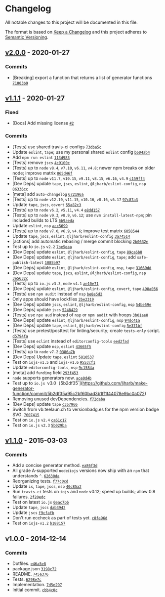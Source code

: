 # Changelog

All notable changes to this project will be documented in this file.

The format is based on [Keep a Changelog](https://keepachangelog.com/en/1.0.0/)
and this project adheres to [Semantic Versioning](https://semver.org/spec/v2.0.0.html).

## [v2.0.0](https://github.com/ljharb/make-generator-function/compare/v1.1.1...v2.0.0) - 2020-01-27

### Commits

- [Breaking] export a function that returns a list of generator functions [`71003b9`](https://github.com/ljharb/make-generator-function/commit/71003b93cd6c58db7e88529b577f6c207386ef60)

## [v1.1.1](https://github.com/ljharb/make-generator-function/compare/v1.1.0...v1.1.1) - 2020-01-27

### Fixed

- [Docs] Add missing license [`#2`](https://github.com/ljharb/make-generator-function/issues/2)

### Commits

- [Tests] use shared travis-ci configs [`73dba5c`](https://github.com/ljharb/make-generator-function/commit/73dba5ca0ecc61b04aedf4143a5bf00d779053a8)
- Update `eslint`, `tape`; use my personal shared `eslint` config [`b604ab4`](https://github.com/ljharb/make-generator-function/commit/b604ab4f282726d6b0b499d5254d8219fd8ada05)
- Add `npm run eslint` [`113d983`](https://github.com/ljharb/make-generator-function/commit/113d983d0be9f50f63639c9ff90d513d4144749a)
- [Tests] remove `jscs` [`4c9100c`](https://github.com/ljharb/make-generator-function/commit/4c9100c5a3891f2d6928ed8978142fc672213100)
- [Tests] up to `node` `v8.4`, `v7.10`, `v6.11`, `v4.8`; newer npm breaks on older node; improve matrix [`865d46f`](https://github.com/ljharb/make-generator-function/commit/865d46f234f8f69dec206f7650dfff1eec038d0e)
- [Tests] up to `node` `v11.7`, `v10.15`, `v9.11`, `v8.15`, `v6.16`, `v4.9` [`c159ff4`](https://github.com/ljharb/make-generator-function/commit/c159ff4db6d10e52718cbadec1133e4823c8a61c)
- [Dev Deps] update `tape`, `jscs`, `eslint`, `@ljharb/eslint-config`, `nsp` [`06336cc`](https://github.com/ljharb/make-generator-function/commit/06336ccd298d959c7e7f7ed9794aa25f9fdebcbb)
- [meta] add `auto-changelog` [`672196a`](https://github.com/ljharb/make-generator-function/commit/672196a9309a7db1830a70921567798fe5e5b371)
- [Tests] up to `node` `v12.10`, `v11.15`, `v10.16`, `v8.16`, `v6.17` [`97c87a3`](https://github.com/ljharb/make-generator-function/commit/97c87a37509f67a90bb01b7e7216fb8b36a2d0f5)
- Update `tape`, `jscs`, `covert` [`55a82c3`](https://github.com/ljharb/make-generator-function/commit/55a82c3050f036bed5269b88f85f3e9db25c0fd2)
- [Tests] up to `node` `v6.2`, `v5.11`, `v4.4` [`e8dd157`](https://github.com/ljharb/make-generator-function/commit/e8dd157e88bd4d003bfa2348497049ef59911d13)
- [Tests] up to `node` `v9.3`, `v8.9`, `v6.12`; use `nvm install-latest-npm`; pin included builds to LTS [`6b9aeda`](https://github.com/ljharb/make-generator-function/commit/6b9aeda6bdeaff473ddd48b1fc8fcb6e132054b4)
- Update `eslint`, `nsp` [`acc5699`](https://github.com/ljharb/make-generator-function/commit/acc5699477ca483b6d0d6f4694b4d5f020d2e709)
- [Tests] up to `node` `v7.0`, `v6.9`, `v4.6`; improve test matrix [`6050544`](https://github.com/ljharb/make-generator-function/commit/6050544a17e69704f36f8853f3bcc21a754c02dc)
- Update `tape`, `jscs`, `eslint`, `@ljharb/eslint-config` [`3a74514`](https://github.com/ljharb/make-generator-function/commit/3a7451468dae605b3987dc9ec3cc6c204f9771dd)
- [actions] add automatic rebasing / merge commit blocking [`2b0632e`](https://github.com/ljharb/make-generator-function/commit/2b0632e7195630256add3a2f5ba747262e553aac)
- Test up to `io.js` `v2.2` [`7be5eaa`](https://github.com/ljharb/make-generator-function/commit/7be5eaa68e6a5a4151ab5eb7b6a1cd6857e28a69)
- [Dev Deps] update `eslint`, `@ljharb/eslint-config`, `tape` [`89ca6b8`](https://github.com/ljharb/make-generator-function/commit/89ca6b808a2775f07cdda100f92436d38507a7b7)
- [Dev Deps] update `eslint`, `@ljharb/eslint-config`, `tape`; add `safe-publish-latest` [`1085b97`](https://github.com/ljharb/make-generator-function/commit/1085b97777dc3e6a921067e665f420acf8a088df)
- [Dev Deps] update `eslint`, `@ljharb/eslint-config`, `nsp`, `tape` [`31669dd`](https://github.com/ljharb/make-generator-function/commit/31669dd2fdf50221761f5e245a636a60cbc725d7)
- [Dev Deps] update `tape`, `jscs`, `eslint`, `@ljharb/eslint-config`, `nsp` [`3e5632c`](https://github.com/ljharb/make-generator-function/commit/3e5632c60309b688c6f6f0e9f1be3983fa7e6568)
- [Tests] up to `io.js` `v3.3`, `node` `v4.1` [`ae10e71`](https://github.com/ljharb/make-generator-function/commit/ae10e71b9bd83b68e33a3663f70efc3245d45b41)
- [Dev Deps] update `eslint`, `@ljharb/eslint-config`, `covert`, `tape` [`498a056`](https://github.com/ljharb/make-generator-function/commit/498a05681fe60fddce0f533c958865a9d042dfd6)
- [Tests] use `npm audit` instead of `nsp` [`be8e5d2`](https://github.com/ljharb/make-generator-function/commit/be8e5d290d320b017af6d31a102be1d6b6b84e3d)
- Only apps should have lockfiles [`2be2319`](https://github.com/ljharb/make-generator-function/commit/2be2319d558eafb89834e4888615af86fdbd3383)
- [Dev Deps] update `jscs`, `eslint`, `@ljharb/eslint-config`, `nsp` [`54be59e`](https://github.com/ljharb/make-generator-function/commit/54be59eefaafb025109119d92a371a0a2539bcae)
- [Dev Deps] update `jscs` [`5248429`](https://github.com/ljharb/make-generator-function/commit/5248429af6b0be1659ea7793811b1597a380c172)
- [Tests] use `npx aud` instead of `nsp` or `npm audit` with hoops [`3b01ae8`](https://github.com/ljharb/make-generator-function/commit/3b01ae8114988d057cb79ed35a9e835954e821d4)
- [Dev Deps] update `eslint`, `@ljharb/eslint-config`, `nsp` [`94dc41a`](https://github.com/ljharb/make-generator-function/commit/94dc41a31568eae4110a10eef37a5b1de0f37d9b)
- [Dev Deps] update `tape`, `eslint`, `@ljharb/eslint-config` [`5e371bf`](https://github.com/ljharb/make-generator-function/commit/5e371bf9dec98bdf92b47ab5ad17ec0e565e58c0)
- [Tests] use pretest/posttest for linting/security; create `tests-only` script. [`d5794fa`](https://github.com/ljharb/make-generator-function/commit/d5794fa7f1bbf934dc30fcdea2cf6b7cc3eb9ff6)
- [Tests] use `eclint` instead of `editorconfig-tools` [`eed2fad`](https://github.com/ljharb/make-generator-function/commit/eed2fadcebfce81b2624a24b1e76259c560e249a)
- [Dev Deps] update `nsp`, `eslint` [`43665f5`](https://github.com/ljharb/make-generator-function/commit/43665f50b91495587784ee2f60ba79a5ad8a43d1)
- [Tests] up to `node` `v7.2` [`0386a7b`](https://github.com/ljharb/make-generator-function/commit/0386a7b4dd77d201c12329111fad8bc033ca08db)
- [Dev Deps] Update `tape`, `eslint` [`5810537`](https://github.com/ljharb/make-generator-function/commit/5810537b9293440b5c670e6179ff945bea4bc912)
- Test on `iojs-v1.5` and `iojs-v1.6` [`9553cf1`](https://github.com/ljharb/make-generator-function/commit/9553cf102d7473157fd8255c52cfe951eaeb5175)
- Update `editorconfig-tools`, `nsp` [`9c1584a`](https://github.com/ljharb/make-generator-function/commit/9c1584aa8815f74ba6f6fb4f1d2fc574f81731ee)
- [meta] add `funding` field [`293f453`](https://github.com/ljharb/make-generator-function/commit/293f4535e15a72f2dc59ed44a657c606fdaaae74)
- `node` supports generators now. [`ace0d4b`](https://github.com/ljharb/make-generator-function/commit/ace0d4b050aa19e79da6f6b5d285336564a01e92)
- Test up to `io.js `v3.0` [`5b2df35`](https://github.com/ljharb/make-generator-function/commit/5b2df35a95c2bf60bad3b1ff1f44078e9bc0a072)
- Removing unused devDependencies. [`f72daba`](https://github.com/ljharb/make-generator-function/commit/f72daba16c1cbd3a46a8095f7e09f43e39c98cf4)
- [Dev Deps] update `tape` [`c357966`](https://github.com/ljharb/make-generator-function/commit/c35796636dcaeaeaa7038e567723babab6e5a3f5)
- Switch from vb.teelaun.ch to versionbadg.es for the npm version badge SVG. [`7607415`](https://github.com/ljharb/make-generator-function/commit/76074156dd28d81d958d675200fa1fa6313e4c48)
- Test on `io.js` `v2.4` [`ca61c17`](https://github.com/ljharb/make-generator-function/commit/ca61c174bda520abb4b07381c61dd1b950d62497)
- Test on `io.js` `v2.3` [`5b029ba`](https://github.com/ljharb/make-generator-function/commit/5b029ba8c92ffdd58127963cf03e98864c557968)

## [v1.1.0](https://github.com/ljharb/make-generator-function/compare/v1.0.0...v1.1.0) - 2015-03-03

### Commits

- Add a concise generator method. [`ea86f3d`](https://github.com/ljharb/make-generator-function/commit/ea86f3df4565ce6e0f39745921dcb8b79295ea09)
- All grade A-supported `node`/`iojs` versions now ship with an `npm` that understands `^`. [`62630da`](https://github.com/ljharb/make-generator-function/commit/62630da0cb6a95b74e01337768bf8155e3f9301e)
- Reorganizing tests. [`f77c0cd`](https://github.com/ljharb/make-generator-function/commit/f77c0cd2903a4967f10ee72cc0b845846d82f9c7)
- Update `is`, `tape`, `jscs`, `nsp` [`40c85a2`](https://github.com/ljharb/make-generator-function/commit/40c85a261343ced20aa49c0dce092d252dea9b85)
- Run `travis-ci` tests on `iojs` and `node` v0.12; speed up builds; allow 0.8 failures. [`2f20edc`](https://github.com/ljharb/make-generator-function/commit/2f20edc19142f72c6754bfec1fded309d33142b3)
- Test on latest `io.js` [`0eac7b6`](https://github.com/ljharb/make-generator-function/commit/0eac7b6c268c6c8b26a4d7f317d273ef6ac7c63c)
- Update `tape`, `jscs` [`dab3942`](https://github.com/ljharb/make-generator-function/commit/dab3942b0a873779726536345ca1128b933dddff)
- Update `jscs` [`f9cfafb`](https://github.com/ljharb/make-generator-function/commit/f9cfafb2eec8d2f3bfd5bd08ea7274ae3db99d1e)
- Don't run eccheck as part of tests yet. [`c8fe96d`](https://github.com/ljharb/make-generator-function/commit/c8fe96d983c36bd91e1b6d809aacecea0e314ca5)
- Test on `iojs-v1.2` [`b188157`](https://github.com/ljharb/make-generator-function/commit/b18815735c496e49f3b12c875adf279bae262a7e)

## v1.0.0 - 2014-12-14

### Commits

- Dotfiles. [`e46a5e8`](https://github.com/ljharb/make-generator-function/commit/e46a5e8a3bf643ac2b409a5520a9ea6b2dfede8c)
- package.json [`3198c72`](https://github.com/ljharb/make-generator-function/commit/3198c72c00d01cc37cfa84ba02c770a2075a51bb)
- README. [`745a376`](https://github.com/ljharb/make-generator-function/commit/745a376ea5d159ec2482c9353eef61e0321192ce)
- Tests. [`6298e7c`](https://github.com/ljharb/make-generator-function/commit/6298e7cd6d237ddce2f1d4aedfbdf84f02cc6c17)
- Implementation. [`7d5e297`](https://github.com/ljharb/make-generator-function/commit/7d5e297069acf8f7fdb123a0520a6f0481bf9a08)
- Initial commit. [`cbb4c0c`](https://github.com/ljharb/make-generator-function/commit/cbb4c0cf6ee16d14626ebdf25ee9cce74c0916f6)
